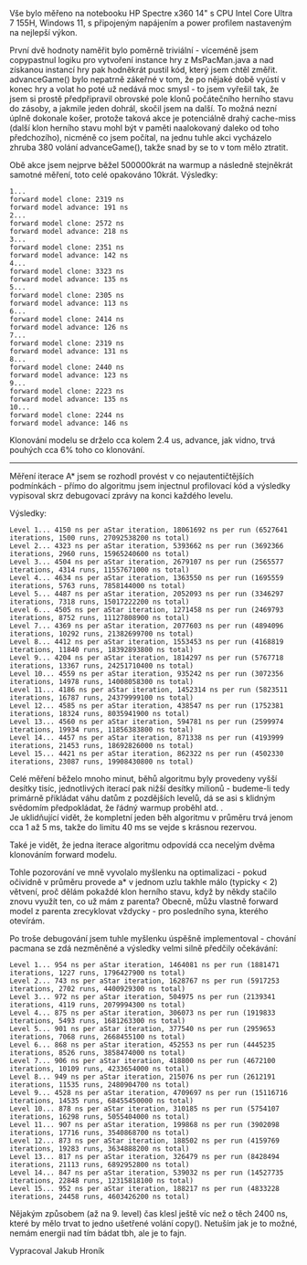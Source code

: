 Vše bylo měřeno na notebooku HP Spectre x360 14" s CPU Intel Core Ultra 7 155H, Windows 11, s připojeným napájením a power profilem nastaveným na nejlepší výkon.

První dvě hodnoty naměřit bylo poměrně triviální - víceméně jsem copypastnul logiku pro vytvoření instance hry z MsPacMan.java a nad získanou instancí hry pak hodněkrát pustil kód, který jsem chtěl změřit.   
advanceGame() bylo nepatrně zákeřné v tom, že po nějaké době vyústí v konec hry a volat ho poté už nedává moc smysl - to jsem vyřešil tak, že jsem si prostě předpřipravil obrovské pole klonů počátečního herního stavu do zásoby, a jakmile jeden dohrál, skočil jsem na další. To možná nezní úplně dokonale košer, protože taková akce je potenciálně drahý cache-miss (další klon herního stavu mohl být v paměti naalokovaný daleko od toho předchozího), nicméně co jsem počítal, na jednu tuhle akci vycházelo zhruba 380 volání advanceGame(), takže snad by se to v tom mělo ztratit.   

Obě akce jsem nejprve běžel 500000krát na warmup a následně stejněkrát samotné měření, toto celé opakováno 10krát.
Výsledky:
```
1...
forward model clone: 2319 ns
forward model advance: 191 ns
2...
forward model clone: 2572 ns
forward model advance: 218 ns
3...
forward model clone: 2351 ns
forward model advance: 142 ns
4...
forward model clone: 3323 ns
forward model advance: 135 ns
5...
forward model clone: 2305 ns
forward model advance: 113 ns
6...
forward model clone: 2414 ns
forward model advance: 126 ns
7...
forward model clone: 2319 ns
forward model advance: 131 ns
8...
forward model clone: 2440 ns
forward model advance: 123 ns
9...
forward model clone: 2223 ns
forward model advance: 135 ns
10...
forward model clone: 2244 ns
forward model advance: 146 ns
```

Klonování modelu se drželo cca kolem 2.4 us, advance, jak vidno, trvá pouhých cca 6% toho co klonování.


-------------------------


Měření iterace A* jsem se rozhodl provést v co nejautentičtějších podmínkách - přímo do algoritmu jsem injectnul profilovací kód a výsledky vypisoval skrz debugovací zprávy na konci každého levelu.

Výsledky:
```
Level 1... 4150 ns per aStar iteration, 18061692 ns per run (6527641 iterations, 1500 runs, 27092538200 ns total)
Level 2... 4323 ns per aStar iteration, 5393662 ns per run (3692366 iterations, 2960 runs, 15965240600 ns total)
Level 3... 4504 ns per aStar iteration, 2679107 ns per run (2565577 iterations, 4314 runs, 11557671000 ns total)
Level 4... 4634 ns per aStar iteration, 1363550 ns per run (1695559 iterations, 5763 runs, 7858144000 ns total)
Level 5... 4487 ns per aStar iteration, 2052093 ns per run (3346297 iterations, 7318 runs, 15017222200 ns total)
Level 6... 4505 ns per aStar iteration, 1271458 ns per run (2469793 iterations, 8752 runs, 11127808900 ns total)
Level 7... 4369 ns per aStar iteration, 2077603 ns per run (4894096 iterations, 10292 runs, 21382699700 ns total)
Level 8... 4412 ns per aStar iteration, 1553453 ns per run (4168819 iterations, 11840 runs, 18392893800 ns total)
Level 9... 4204 ns per aStar iteration, 1814297 ns per run (5767718 iterations, 13367 runs, 24251710400 ns total)
Level 10... 4559 ns per aStar iteration, 935242 ns per run (3072356 iterations, 14978 runs, 14008058300 ns total)
Level 11... 4186 ns per aStar iteration, 1452314 ns per run (5823511 iterations, 16787 runs, 24379999100 ns total)
Level 12... 4585 ns per aStar iteration, 438547 ns per run (1752381 iterations, 18324 runs, 8035941900 ns total)
Level 13... 4560 ns per aStar iteration, 594781 ns per run (2599974 iterations, 19934 runs, 11856383800 ns total)
Level 14... 4457 ns per aStar iteration, 871338 ns per run (4193999 iterations, 21453 runs, 18692826000 ns total)
Level 15... 4421 ns per aStar iteration, 862322 ns per run (4502330 iterations, 23087 runs, 19908430800 ns total)
```

Celé měření běželo mnoho minut, běhů algoritmu byly provedeny vyšší desítky tisíc, jednotlivých iterací pak nižší desítky milionů - budeme-li tedy primárně přikládat váhu datům z pozdějších levelů, dá se asi s klidným svědomím předpokládat, že řádný warmup proběhl atd. .    
Je uklidňující vidět, že kompletní jeden běh algoritmu v průměru trvá jenom cca 1 až 5 ms, takže do limitu 40 ms se vejde s krásnou rezervou.   

Také je vidět, že jedna iterace algoritmu odpovídá cca necelým dvěma klonováním forward modelu.   

Tohle pozorování ve mně vyvolalo myšlenku na optimalizaci - pokud očividně v průměru provede a* v jednom uzlu takhle málo (typicky < 2) větvení, proč dělám pokaždé klon herního stavu, když by někdy stačilo znovu využít ten, co už mám z parenta? Obecně, můžu vlastně forward model z parenta zrecyklovat vždycky - pro posledního syna, kterého otevírám.


Po troše debugování jsem tuhle myšlenku úspěšně implementoval - chování pacmana se zdá nezměněné a výsledky velmi silně předčily očekávání:
```
Level 1... 954 ns per aStar iteration, 1464081 ns per run (1881471 iterations, 1227 runs, 1796427900 ns total)
Level 2... 743 ns per aStar iteration, 1628767 ns per run (5917253 iterations, 2702 runs, 4400929300 ns total)
Level 3... 972 ns per aStar iteration, 504975 ns per run (2139341 iterations, 4119 runs, 2079994300 ns total)
Level 4... 875 ns per aStar iteration, 306073 ns per run (1919833 iterations, 5493 runs, 1681263300 ns total)
Level 5... 901 ns per aStar iteration, 377540 ns per run (2959653 iterations, 7068 runs, 2668455100 ns total)
Level 6... 868 ns per aStar iteration, 452553 ns per run (4445235 iterations, 8526 runs, 3858474000 ns total)
Level 7... 906 ns per aStar iteration, 418800 ns per run (4672100 iterations, 10109 runs, 4233654000 ns total)
Level 8... 949 ns per aStar iteration, 215076 ns per run (2612191 iterations, 11535 runs, 2480904700 ns total)
Level 9... 4528 ns per aStar iteration, 4709697 ns per run (15116716 iterations, 14535 runs, 68455450000 ns total)
Level 10... 878 ns per aStar iteration, 310185 ns per run (5754107 iterations, 16298 runs, 5055404000 ns total)
Level 11... 907 ns per aStar iteration, 199868 ns per run (3902098 iterations, 17716 runs, 3540868700 ns total)
Level 12... 873 ns per aStar iteration, 188502 ns per run (4159769 iterations, 19283 runs, 3634888200 ns total)
Level 13... 817 ns per aStar iteration, 326479 ns per run (8428494 iterations, 21113 runs, 6892952800 ns total)
Level 14... 847 ns per aStar iteration, 539032 ns per run (14527735 iterations, 22848 runs, 12315818100 ns total)
Level 15... 952 ns per aStar iteration, 188217 ns per run (4833228 iterations, 24458 runs, 4603426200 ns total)
```

Nějakým způsobem (až na 9. level) čas klesl ještě víc než o těch 2400 ns, které by mělo trvat to jedno ušetřené volání copy(). Netuším jak je to možné, nemám energii nad tím bádat tbh, ale je to fajn.









Vypracoval Jakub Hroník